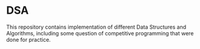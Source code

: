 # DSA

This repository contains implementation of different Data Structures and Algorithms, including some question of competitive programming that were done for practice. 
